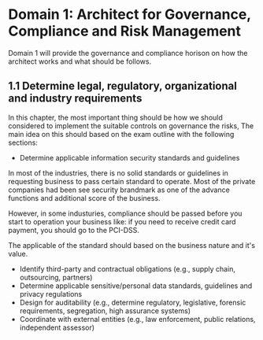 # Domain 1: Architect for Governance, Compliance and Risk Management

Domain 1 will provide the governance and compliance horison on how the architect works and what should be follows.

## 1.1 Determine legal, regulatory, organizational and industry requirements

In this chapter, the most important thing should be how we should considered to implement the suitable controls on governance the risks, The main idea on this should based on the exam outline with the following sections:

- Determine applicable information security standards and guidelines

In most of the industries, there is no solid standards or guidelines in requesting business to pass certain standard to operate. Most of the private companies had been see security brandmark as one of the advance functions and additional score of the business.

However, in some industuries, compliance should be passed before you start to operation your business like: if you need to receive credit card payment, you should go to the PCI-DSS.

The applicable of the standard should based on the business nature and it's value.

- Identify third-party and contractual obligations (e.g., supply chain, outsourcing, partners)
- Determine applicable sensitive/personal data standards, guidelines and privacy regulations
- Design for auditability (e.g., determine regulatory, legislative, forensic requirements, segregation, high assurance systems)
- Coordinate with external entities (e.g., law enforcement, public relations, independent assessor)